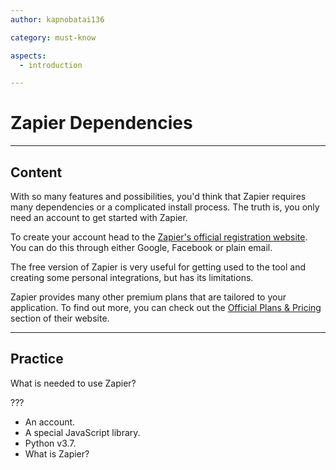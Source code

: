 ```yaml
---
author: kapnobatai136

category: must-know

aspects:
  - introduction

---
```


# Zapier Dependencies

---
## Content

With so many features and possibilities, you'd think that Zapier requires many dependencies or a complicated install process. The truth is, you only need an account to get started with Zapier.

To create your account head to the [Zapier's official registration website](https://zapier.com/sign-up/). You can do this through either Google, Facebook or plain email.

The free version of Zapier is very useful for getting used to the tool and creating some personal integrations, but has its limitations.

Zapier provides many other premium plans that are tailored to your application. To find out more, you can check out the [Official Plans & Pricing](https://zapier.com/pricing) section of their website.

---
## Practice

What is needed to use Zapier?

???

* An account.
* A special JavaScript library.
* Python v3.7.
* What is Zapier?
